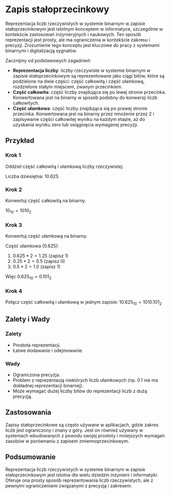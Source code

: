 # Zapis stałoprzecinkowy

Reprezentacja liczb rzeczywistych w systemie binarnym w zapisie stałoprzecinkowym jest istotnym konceptem w informatyce, szczególnie w kontekście zastosowań inżynieryjnych i naukowych. Ten sposób reprezentacji jest prosty, ale ma ograniczenia w kontekście zakresu i precyzji. Zrozumienie tego konceptu jest kluczowe do pracy z systemami binarnymi i digitalizacją sygnałów.

Zacznijmy od podstawowych zagadnień:

- **Reprezentacja liczby**: liczby rzeczywiste w systemie binarnym w zapisie stałoprzecinkowym są reprezentowane jako ciągi bitów, które są podzielone na dwie części: część całkowitą i część ułamkową, rozdzielone stałym miejscem, zwanym przecinkiem.
- **Część całkowita**: część liczby znajdująca się po lewej stronie przecinka. Konwertowana jest na binarny w sposób podobny do konwersji liczb całkowitych.
- **Część ułamkowa**: część liczby znajdująca się po prawej stronie przecinka. Konwertowana jest na binarny przez mnożenie przez $2$ i zapisywanie części całkowitej wyniku na każdym etapie, aż do uzyskania wyniku zero lub osiągnięcia wymaganej precyzji.

## Przykład

### Krok 1

Oddziel część całkowitą i ułamkową liczby rzeczywistej.

Liczba dziesiętna: $10.625$

### Krok 2

Konwertuj część całkowitą na binarny.

$10_{10}=1010_2$

### Krok 3 

Konwertuj część ułamkową na binarny.

Część ułamkowa ($0.625$):

1. $0.625 * 2 = 1.25$ (zapisz $1$)
2. $0.25 * 2 = 0.5$ (zapisz $0$)
3. $0.5 * 2 = 1.0$ (zapisz $1$)

Więc $0.625_{10}=0.101_2$

### Krok 4

Połącz część całkowitą i ułamkową w jednym zapisie: $10.625_{10}=1010.101_2$

## Zalety i Wady

### Zalety

- Prostota reprezentacji.
- Łatwe dodawanie i odejmowanie.

### Wady

- Ograniczona precyzja.
- Problem z reprezentacją niektórych liczb ułamkowych (np. $0.1$ nie ma dokładnej reprezentacji binarnej).
- Może wymagać dużej liczby bitów do reprezentacji liczb z dużą precyzją.

## Zastosowania

Zapisy stałoprzecinkowe są często używane w aplikacjach, gdzie zakres liczb jest ograniczony i znany z góry. Jest on również używany w systemach wbudowanych z powodu swojej prostoty i mniejszych wymagań zasobów w porównaniu z zapisem zmiennoprzecinkowym.

## Podsumowanie

Reprezentacja liczb rzeczywistych w systemie binarnym w zapisie stałoprzecinkowym jest istotna dla wielu dziedzin inżynierii i informatyki. Oferuje ona prosty sposób reprezentowania liczb rzeczywistych, ale z pewnymi ograniczeniami związanymi z precyzją i zakresem.